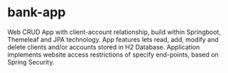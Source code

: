 # bank-app

Web CRUD App with client-account relationship, build within Springboot, Themeleaf and JPA technology.
App features lets read, add, modify and delete clients and/or accounts stored in H2 Database.
Application implements website access restrictions of specify end-points, based on Spring Security.

